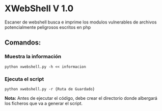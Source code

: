 # XWebShell V 1.0

Escaner de webshell busca e imprime los modulos vulnerables de archivos potencialmente peligrosos escritos en php

## Comandos:

### Muestra la información
```console
python xwebshell.py -h << informacion
```

### Ejecuta el script
```console
python xwebshell.py -r {Ruta de Guardado}
```
**Nota:** Antes de ejecutar el código, debe crear el directorio donde albergará los ficheros que va a generar el script.
